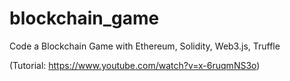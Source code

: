 # blockchain_game

Code a Blockchain Game with Ethereum, Solidity, Web3.js, Truffle

(Tutorial: https://www.youtube.com/watch?v=x-6ruqmNS3o)
